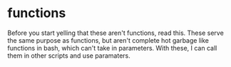 # functions

Before you start yelling that these aren't functions, read this. These serve the same purpose as functions, but aren't complete hot garbage like functions in bash, which can't take in parameters. With these, I can call them in other scripts and use paramaters.